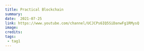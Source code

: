 ```yaml
---
title: Practical Blockchain
summary:
date:  2021-07-25
link: https://www.youtube.com/channel/UCJCPs6IQ5SiDanwFg1RMysQ
image:
credits:
tags:
 - tag1
---
```

